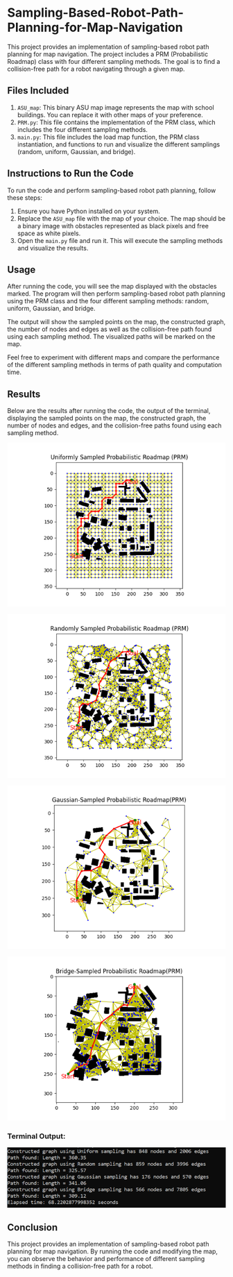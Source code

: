 # Sampling-Based-Robot-Path-Planning-for-Map-Navigation

This project provides an implementation of sampling-based robot path planning for map navigation. The project includes a PRM (Probabilistic Roadmap) class with four different sampling methods. The goal is to find a collision-free path for a robot navigating through a given map.

## Files Included

1. `ASU_map`: This binary ASU map image represents the map with school buildings. You can replace it with other maps of your preference.
2. `PRM.py`: This file contains the implementation of the PRM class, which includes the four different sampling methods.
3. `main.py`: This file includes the load map function, the PRM class instantiation, and functions to run and visualize the different samplings (random, uniform, Gaussian, and bridge).

## Instructions to Run the Code

To run the code and perform sampling-based robot path planning, follow these steps:

1. Ensure you have Python installed on your system.
2. Replace the `ASU_map` file with the map of your choice. The map should be a binary image with obstacles represented as black pixels and free space as white pixels.
3. Open the `main.py` file and run it. This will execute the sampling methods and visualize the results.

## Usage

After running the code, you will see the map displayed with the obstacles marked. The program will then perform sampling-based robot path planning using the PRM class and the four different sampling methods: random, uniform, Gaussian, and bridge.

The output will show the sampled points on the map, the constructed graph, the number of nodes and edges as well as the collision-free path found using each sampling method. The visualized paths will be marked on the map.

Feel free to experiment with different maps and compare the performance of the different sampling methods in terms of path quality and computation time.

## Results

Below are the results after running the code, the output of the terminal, displaying the sampled points on the map, the constructed graph, the number of nodes and edges, and the collision-free paths found using each sampling method.

![Uniform](results/Uniform.png)

![Random](results/Random.png)

![Gaussian](results/Gaussian.png)

![Bridge](results/Bridge.png)

### Terminal Output:

![Terminal Output](results/terminal.PNG)

## Conclusion

This project provides an implementation of sampling-based robot path planning for map navigation. By running the code and modifying the map, you can observe the behavior and performance of different sampling methods in finding a collision-free path for a robot.

